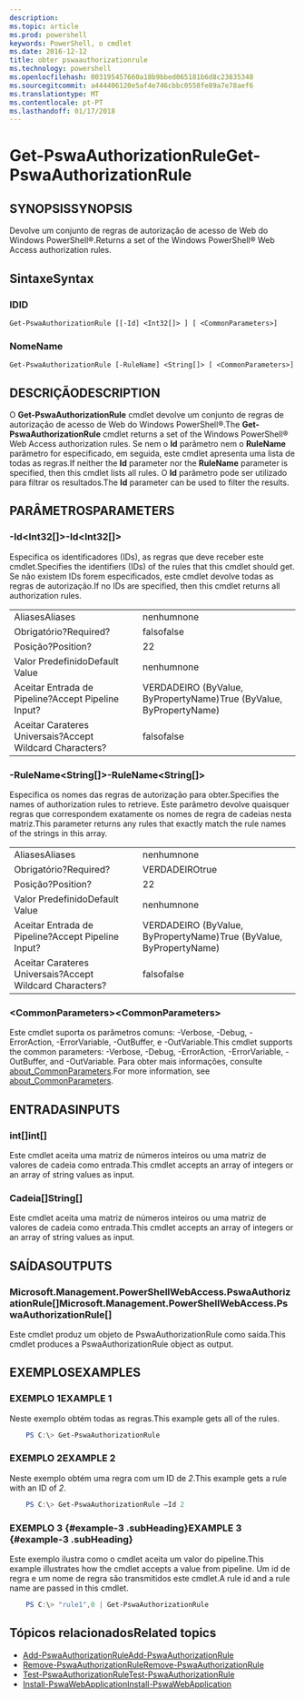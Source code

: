 ```yaml
---
description: 
ms.topic: article
ms.prod: powershell
keywords: PowerShell, o cmdlet
ms.date: 2016-12-12
title: obter pswaauthorizationrule
ms.technology: powershell
ms.openlocfilehash: 003195457660a18b9bbed065181b6d8c23835348
ms.sourcegitcommit: a444406120e5af4e746cbbc0558fe89a7e78aef6
ms.translationtype: MT
ms.contentlocale: pt-PT
ms.lasthandoff: 01/17/2018
---
```

# <a name="get-pswaauthorizationrule"></a><span data-ttu-id="22da8-103">Get-PswaAuthorizationRule</span><span class="sxs-lookup"><span data-stu-id="22da8-103">Get-PswaAuthorizationRule</span></span>

## <a name="synopsis"></a><span data-ttu-id="22da8-104">SYNOPSIS</span><span class="sxs-lookup"><span data-stu-id="22da8-104">SYNOPSIS</span></span>

<span data-ttu-id="22da8-105">Devolve um conjunto de regras de autorização de acesso de Web do Windows PowerShell®.</span><span class="sxs-lookup"><span data-stu-id="22da8-105">Returns a set of the Windows PowerShell® Web Access authorization rules.</span></span>

## <a name="syntax"></a><span data-ttu-id="22da8-106">Sintaxe</span><span class="sxs-lookup"><span data-stu-id="22da8-106">Syntax</span></span>

### <a name="id"></a><span data-ttu-id="22da8-107">ID</span><span class="sxs-lookup"><span data-stu-id="22da8-107">ID</span></span>
```
Get-PswaAuthorizationRule [[-Id] <Int32[]> ] [ <CommonParameters>]
```

### <a name="name"></a><span data-ttu-id="22da8-108">Nome</span><span class="sxs-lookup"><span data-stu-id="22da8-108">Name</span></span>
```
Get-PswaAuthorizationRule [-RuleName] <String[]> [ <CommonParameters>]
```

## <a name="description"></a><span data-ttu-id="22da8-109">DESCRIÇÃO</span><span class="sxs-lookup"><span data-stu-id="22da8-109">DESCRIPTION</span></span>

<span data-ttu-id="22da8-110">O **Get-PswaAuthorizationRule** cmdlet devolve um conjunto de regras de autorização de acesso de Web do Windows PowerShell®.</span><span class="sxs-lookup"><span data-stu-id="22da8-110">The **Get-PswaAuthorizationRule** cmdlet returns a set of the Windows PowerShell® Web Access authorization rules.</span></span>
<span data-ttu-id="22da8-111">Se nem o **Id** parâmetro nem o **RuleName** parâmetro for especificado, em seguida, este cmdlet apresenta uma lista de todas as regras.</span><span class="sxs-lookup"><span data-stu-id="22da8-111">If neither the **Id** parameter nor the **RuleName** parameter is specified, then this cmdlet lists all rules.</span></span> <span data-ttu-id="22da8-112">O **Id** parâmetro pode ser utilizado para filtrar os resultados.</span><span class="sxs-lookup"><span data-stu-id="22da8-112">The **Id** parameter can be used to filter the results.</span></span>

## <a name="parameters"></a><span data-ttu-id="22da8-113">PARÂMETROS</span><span class="sxs-lookup"><span data-stu-id="22da8-113">PARAMETERS</span></span>

### <a name="-idltint32gt"></a><span data-ttu-id="22da8-114">-Id&lt;Int32\[\]&gt;</span><span class="sxs-lookup"><span data-stu-id="22da8-114">-Id&lt;Int32\[\]&gt;</span></span>

<span data-ttu-id="22da8-115">Especifica os identificadores (IDs), as regras que deve receber este cmdlet.</span><span class="sxs-lookup"><span data-stu-id="22da8-115">Specifies the identifiers (IDs) of the rules that this cmdlet should get.</span></span> <span data-ttu-id="22da8-116">Se não existem IDs forem especificados, este cmdlet devolve todas as regras de autorização.</span><span class="sxs-lookup"><span data-stu-id="22da8-116">If no IDs are specified, then this cmdlet returns all authorization rules.</span></span>

|||  
|-|-|
| <span data-ttu-id="22da8-117">Aliases</span><span class="sxs-lookup"><span data-stu-id="22da8-117">Aliases</span></span>                              | <span data-ttu-id="22da8-118">nenhum</span><span class="sxs-lookup"><span data-stu-id="22da8-118">none</span></span>                                 |
| <span data-ttu-id="22da8-119">Obrigatório?</span><span class="sxs-lookup"><span data-stu-id="22da8-119">Required?</span></span>                            | <span data-ttu-id="22da8-120">falso</span><span class="sxs-lookup"><span data-stu-id="22da8-120">false</span></span>                                |
| <span data-ttu-id="22da8-121">Posição?</span><span class="sxs-lookup"><span data-stu-id="22da8-121">Position?</span></span>                            | <span data-ttu-id="22da8-122">2</span><span class="sxs-lookup"><span data-stu-id="22da8-122">2</span></span>                                    |
| <span data-ttu-id="22da8-123">Valor Predefinido</span><span class="sxs-lookup"><span data-stu-id="22da8-123">Default Value</span></span>                        | <span data-ttu-id="22da8-124">nenhum</span><span class="sxs-lookup"><span data-stu-id="22da8-124">none</span></span>                                 |
| <span data-ttu-id="22da8-125">Aceitar Entrada de Pipeline?</span><span class="sxs-lookup"><span data-stu-id="22da8-125">Accept Pipeline Input?</span></span>               | <span data-ttu-id="22da8-126">VERDADEIRO (ByValue, ByPropertyName)</span><span class="sxs-lookup"><span data-stu-id="22da8-126">True (ByValue, ByPropertyName)</span></span>       |
| <span data-ttu-id="22da8-127">Aceitar Carateres Universais?</span><span class="sxs-lookup"><span data-stu-id="22da8-127">Accept Wildcard Characters?</span></span>          | <span data-ttu-id="22da8-128">falso</span><span class="sxs-lookup"><span data-stu-id="22da8-128">false</span></span>                                |

### <a name="-rulenameltstringgt"></a><span data-ttu-id="22da8-129">-RuleName&lt;String\[\]&gt;</span><span class="sxs-lookup"><span data-stu-id="22da8-129">-RuleName&lt;String\[\]&gt;</span></span>

<span data-ttu-id="22da8-130">Especifica os nomes das regras de autorização para obter.</span><span class="sxs-lookup"><span data-stu-id="22da8-130">Specifies the names of authorization rules to retrieve.</span></span> <span data-ttu-id="22da8-131">Este parâmetro devolve quaisquer regras que correspondem exatamente os nomes de regra de cadeias nesta matriz.</span><span class="sxs-lookup"><span data-stu-id="22da8-131">This parameter returns any rules that exactly match the rule names of the strings in this array.</span></span>

|||  
|-|-|
| <span data-ttu-id="22da8-132">Aliases</span><span class="sxs-lookup"><span data-stu-id="22da8-132">Aliases</span></span>                              | <span data-ttu-id="22da8-133">nenhum</span><span class="sxs-lookup"><span data-stu-id="22da8-133">none</span></span>                                 |
| <span data-ttu-id="22da8-134">Obrigatório?</span><span class="sxs-lookup"><span data-stu-id="22da8-134">Required?</span></span>                            | <span data-ttu-id="22da8-135">VERDADEIRO</span><span class="sxs-lookup"><span data-stu-id="22da8-135">true</span></span>                                 |
| <span data-ttu-id="22da8-136">Posição?</span><span class="sxs-lookup"><span data-stu-id="22da8-136">Position?</span></span>                            | <span data-ttu-id="22da8-137">2</span><span class="sxs-lookup"><span data-stu-id="22da8-137">2</span></span>                                    |
| <span data-ttu-id="22da8-138">Valor Predefinido</span><span class="sxs-lookup"><span data-stu-id="22da8-138">Default Value</span></span>                        | <span data-ttu-id="22da8-139">nenhum</span><span class="sxs-lookup"><span data-stu-id="22da8-139">none</span></span>                                 |
| <span data-ttu-id="22da8-140">Aceitar Entrada de Pipeline?</span><span class="sxs-lookup"><span data-stu-id="22da8-140">Accept Pipeline Input?</span></span>               | <span data-ttu-id="22da8-141">VERDADEIRO (ByValue, ByPropertyName)</span><span class="sxs-lookup"><span data-stu-id="22da8-141">True (ByValue, ByPropertyName)</span></span>       |
| <span data-ttu-id="22da8-142">Aceitar Carateres Universais?</span><span class="sxs-lookup"><span data-stu-id="22da8-142">Accept Wildcard Characters?</span></span>          | <span data-ttu-id="22da8-143">falso</span><span class="sxs-lookup"><span data-stu-id="22da8-143">false</span></span>                                |

### <a name="ltcommonparametersgt"></a><span data-ttu-id="22da8-144">&lt;CommonParameters&gt;</span><span class="sxs-lookup"><span data-stu-id="22da8-144">&lt;CommonParameters&gt;</span></span>

<span data-ttu-id="22da8-145">Este cmdlet suporta os parâmetros comuns: -Verbose, -Debug, -ErrorAction, -ErrorVariable, -OutBuffer, e -OutVariable.</span><span class="sxs-lookup"><span data-stu-id="22da8-145">This cmdlet supports the common parameters: -Verbose, -Debug, -ErrorAction, -ErrorVariable, -OutBuffer, and -OutVariable.</span></span>
<span data-ttu-id="22da8-146">Para obter mais informações, consulte [about_CommonParameters](http://go.microsoft.com/fwlink/p/?LinkID=113216).</span><span class="sxs-lookup"><span data-stu-id="22da8-146">For more information, see [about_CommonParameters](http://go.microsoft.com/fwlink/p/?LinkID=113216).</span></span>

## <a name="inputs"></a><span data-ttu-id="22da8-147">ENTRADAS</span><span class="sxs-lookup"><span data-stu-id="22da8-147">INPUTS</span></span>

### <a name="int"></a><span data-ttu-id="22da8-148">int\[\]</span><span class="sxs-lookup"><span data-stu-id="22da8-148">int\[\]</span></span>

<span data-ttu-id="22da8-149">Este cmdlet aceita uma matriz de números inteiros ou uma matriz de valores de cadeia como entrada.</span><span class="sxs-lookup"><span data-stu-id="22da8-149">This cmdlet accepts an array of integers or an array of string values as input.</span></span>

### <a name="string"></a><span data-ttu-id="22da8-150">Cadeia\[\]</span><span class="sxs-lookup"><span data-stu-id="22da8-150">String\[\]</span></span>

<span data-ttu-id="22da8-151">Este cmdlet aceita uma matriz de números inteiros ou uma matriz de valores de cadeia como entrada.</span><span class="sxs-lookup"><span data-stu-id="22da8-151">This cmdlet accepts an array of integers or an array of string values as input.</span></span>

## <a name="outputs"></a><span data-ttu-id="22da8-152">SAÍDAS</span><span class="sxs-lookup"><span data-stu-id="22da8-152">OUTPUTS</span></span>

### <a name="microsoftmanagementpowershellwebaccesspswaauthorizationrule"></a><span data-ttu-id="22da8-153">Microsoft.Management.PowerShellWebAccess.PswaAuthorizationRule\[\]</span><span class="sxs-lookup"><span data-stu-id="22da8-153">Microsoft.Management.PowerShellWebAccess.PswaAuthorizationRule\[\]</span></span>

<span data-ttu-id="22da8-154">Este cmdlet produz um objeto de PswaAuthorizationRule como saída.</span><span class="sxs-lookup"><span data-stu-id="22da8-154">This cmdlet produces a PswaAuthorizationRule object as output.</span></span>


## <a name="examples"></a><span data-ttu-id="22da8-155">EXEMPLOS</span><span class="sxs-lookup"><span data-stu-id="22da8-155">EXAMPLES</span></span>

### <a name="example-1"></a><span data-ttu-id="22da8-156">EXEMPLO 1</span><span class="sxs-lookup"><span data-stu-id="22da8-156">EXAMPLE 1</span></span>

<span data-ttu-id="22da8-157">Neste exemplo obtém todas as regras.</span><span class="sxs-lookup"><span data-stu-id="22da8-157">This example gets all of the rules.</span></span>

```PowerShell
    PS C:\> Get-PswaAuthorizationRule
```

### <a name="example-2"></a><span data-ttu-id="22da8-158">EXEMPLO 2</span><span class="sxs-lookup"><span data-stu-id="22da8-158">EXAMPLE 2</span></span>

<span data-ttu-id="22da8-159">Neste exemplo obtém uma regra com um ID de *2*.</span><span class="sxs-lookup"><span data-stu-id="22da8-159">This example gets a rule with an ID of *2*.</span></span>

```PowerShell
    PS C:\> Get-PswaAuthorizationRule –Id 2
```

### <a name="example-3-example-3-subheading"></a><span data-ttu-id="22da8-160">EXEMPLO 3 {#example-3 .subHeading}</span><span class="sxs-lookup"><span data-stu-id="22da8-160">EXAMPLE 3 {#example-3 .subHeading}</span></span>

<span data-ttu-id="22da8-161">Este exemplo ilustra como o cmdlet aceita um valor do pipeline.</span><span class="sxs-lookup"><span data-stu-id="22da8-161">This example illustrates how the cmdlet accepts a value from pipeline.</span></span>
<span data-ttu-id="22da8-162">Um id de regra e um nome de regra são transmitidos este cmdlet.</span><span class="sxs-lookup"><span data-stu-id="22da8-162">A rule id and a rule name are passed in this cmdlet.</span></span>

```PowerShell
    PS C:\> "rule1",0 | Get-PswaAuthorizationRule
```

## <a name="related-topics"></a><span data-ttu-id="22da8-163">Tópicos relacionados</span><span class="sxs-lookup"><span data-stu-id="22da8-163">Related topics</span></span>

- [<span data-ttu-id="22da8-164">Add-PswaAuthorizationRule</span><span class="sxs-lookup"><span data-stu-id="22da8-164">Add-PswaAuthorizationRule</span></span>](add-pswaauthorizationrule.md)
- [<span data-ttu-id="22da8-165">Remove-PswaAuthorizationRule</span><span class="sxs-lookup"><span data-stu-id="22da8-165">Remove-PswaAuthorizationRule</span></span>](remove-pswaauthorizationrule.md)
- [<span data-ttu-id="22da8-166">Test-PswaAuthorizationRule</span><span class="sxs-lookup"><span data-stu-id="22da8-166">Test-PswaAuthorizationRule</span></span>](test-pswaauthorizationrule.md)
- [<span data-ttu-id="22da8-167">Install-PswaWebApplication</span><span class="sxs-lookup"><span data-stu-id="22da8-167">Install-PswaWebApplication</span></span>](install-pswawebapplication.md)
